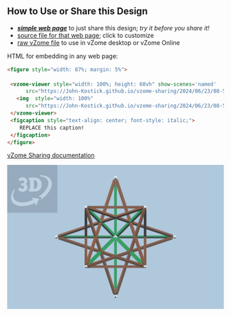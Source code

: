 
## How to Use or Share this Design

 - [***simple web page***](<https://John-Kostick.github.io/vzome-sharing/2024/06/23/08-52-47-Cuboctastar/>) to just share this design; *try it before you share it!*
 - [source file for that web page](<https://github.com/John-Kostick/vzome-sharing/edit/main/2024/06/23/08-52-47-Cuboctastar/index.md>); click to customize
 - [raw vZome file](<https://raw.githubusercontent.com/John-Kostick/vzome-sharing/main/2024/06/23/08-52-47-Cuboctastar/Cuboctastar.vZome>) to use in vZome desktop or vZome Online
 
 HTML for embedding in any web page:
 ```html
<figure style="width: 87%; margin: 5%">
  
  <vzome-viewer style="width: 100%; height: 60vh" show-scenes='named'
       src="https://John-Kostick.github.io/vzome-sharing/2024/06/23/08-52-47-Cuboctastar/Cuboctastar.vZome" >
    <img  style="width: 100%"
       src="https://John-Kostick.github.io/vzome-sharing/2024/06/23/08-52-47-Cuboctastar/Cuboctastar.png" >
  </vzome-viewer>
  <figcaption style="text-align: center; font-style: italic;">
     REPLACE this caption!
  </figcaption>
</figure>

 ```

[vZome Sharing documentation](https://vzome.github.io/vzome/sharing.html#how-it-works)

![Image](<Cuboctastar.png>)

